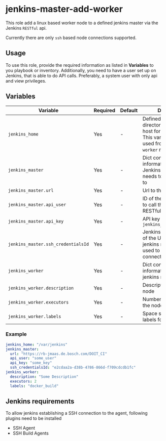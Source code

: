 # jenkins-master-add-worker

This role add a linux based worker node to a defined jenkins master via the Jenkins `RESTful` api.

Currently there are only `ssh` based node connections supported.

## Usage

To use this role, provide the required information as listed in **Variables** to you playbook or inventory. Additionally, you need to have a user set up on Jenkins, that is able to do API calls. Preferably, a system user with only api and view privileges.

## Variables

Variable | Required | Default | Description
-------- | ---------| ------- | -----------
`jenkins_home` | Yes | - | Defined the home directory on the target host for the jenkins user. This variable might be used from the `jenkins-worker` role
`jenkins_master` | Yes | - | Dict containing all information for the Jenkins master the node needs to be connected to
`jenkins_master.url` | Yes | - | Url to the jenkins master
`jenkins_master.api_user` | Yes | - | ID of the user that is able to call the Jenkins RESTful API
`jenkins_master.api_key` | Yes | - | API key of `jenkins_master.api_user` | Yes | - | Please either use `vars_promt` or `ansible-vault` to provide this key.
`jenkins_master.ssh_credentialsId` | Yes | - | Jenkins `credendialsID` of the User added to the jenkins master that is used to establish a ssh connection
`jenkins_worker` | Yes | - | Dict containing all information for the new jenkins node.
`jenkins_worker.description` | Yes | - | Description text for the node
`jenkins_worker.executors` | Yes | - | Number of executors on the node
`jenkins_worker.labels` | Yes | - | Space separated list of labels for the node

### Example

```yml
jenkins_home: "/var/jenkins"
jenkins_master:
  url: "https://rb-jmaas.de.bosch.com/DOIT_CI"
  api_user: "some_user"
  api_key: "some_key"
  ssh_credentialsId: "e2cdaa2a-d38b-4786-866d-f709cdcdb1fc"
jenkins_worker:
  description: "Some Description"
  executors: 2
  labels: "docker_build"
```

## Jenkins requirements

To allow jenkins establishing a SSH connection to the agent, following plugins need to be installed
 - SSH Agent
 - SSH Build Agents
